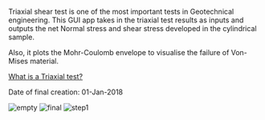 Triaxial shear test is one of the most important tests in Geotechnical engineering. This GUI app takes in the triaxial test results as inputs and outputs the net Normal stress and shear stress developed in the cylindrical sample.

Also, it plots the Mohr-Coulomb envelope to visualise the failure of Von-Mises material.

[What is a Triaxial test?]( https://en.wikipedia.org/wiki/Triaxial_shear_test)

Date of final creation: 01-Jan-2018

![empty](https://user-images.githubusercontent.com/70601302/158071500-95653bf1-8cb5-465d-a9ee-2ec8e9ec1c01.JPG)
![final](https://user-images.githubusercontent.com/70601302/158071503-fde856e4-a1eb-432e-9d6c-54518256d7c2.JPG)
![step1](https://user-images.githubusercontent.com/70601302/158071508-666f66fd-fe2e-4053-9a9c-ffd4a8439efa.JPG)
